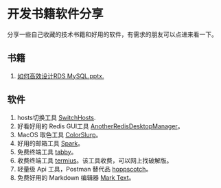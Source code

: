 # 开发书籍软件分享

分享一些自己收藏的技术书籍和好用的软件，有需求的朋友可以点进来看一下。

## 书籍

1. [如何高效设计RDS MySQL.pptx.](https://qiqiang.online/resources/document/%E5%A6%82%E4%BD%95%E9%AB%98%E6%95%88%E8%AE%BE%E8%AE%A1RDS%20MySQL.pptx.tar.gz)

## 软件

1. hosts切换工具 [SwitchHosts](https://www.electronjs.org/apps/switchhosts).
2. 好看好用的 Redis GUI工具 [AnotherRedisDesktopManager](https://gitee.com/qishibo/AnotherRedisDesktopManager)。
3. MacOS 取色工具 [ColorSlurp](https://apps.apple.com/cn/app/colorslurp/id1287239339?l=en&mt=12)。
4. 好用的邮箱工具 [Spark](https://sparkmailapp.com/zh)。
5. 免费终端工具 [tabby](https://github.com/Eugeny/tabby/releases)。
6. 收费终端工具 [termius](https://www.termius.com/)。该工具收费，可以网上找破解版。
7. 轻量级 Api 工具，Postman 替代品 [hoppscotch](https://hoppscotch.io/cn/)。
8. 免费好用的 Markdown 编辑器 [Mark Text](https://marktext.app/)。
